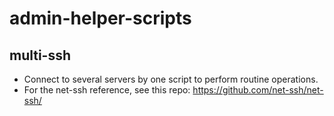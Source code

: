 # admin-helper-scripts

## multi-ssh
* Connect to several servers by one script to perform routine operations.
* For the net-ssh reference, see this repo: https://github.com/net-ssh/net-ssh/
